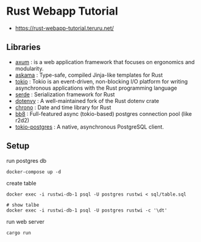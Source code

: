 # Rust Webapp Tutorial

- https://rust-webapp-tutorial.teruru.net/

## Libraries

- [axum](https://github.com/tokio-rs/axum) :  is a web application framework that focuses on ergonomics and modularity.
- [askama](https://github.com/djc/askama) : Type-safe, compiled Jinja-like templates for Rust
- [tokio](https://github.com/tokio-rs/tokio) : Tokio is an event-driven, non-blocking I/O platform for writing asynchronous applications with the Rust programming language
- [serde](https://github.com/serde-rs/serde) : Serialization framework for Rust
- [dotenvy](https://github.com/allan2/dotenvy) : A well-maintained fork of the Rust dotenv crate
- [chrono](https://github.com/chronotope/chrono) : Date and time library for Rust
- [bb8](https://github.com/djc/bb8) : Full-featured async (tokio-based) postgres connection pool (like r2d2)
- [tokio-postgres](https://github.com/sfackler/rust-postgres) : A native, asynchronous PostgreSQL client.

## Setup

run postgres db

```
docker-compose up -d
```

create table

```
docker exec -i rustwi-db-1 psql -U postgres rustwi < sql/table.sql

# show talbe
docker exec -i rustwi-db-1 psql -U postgres rustwi -c '\dt'
```

run web server

```
cargo run
```
